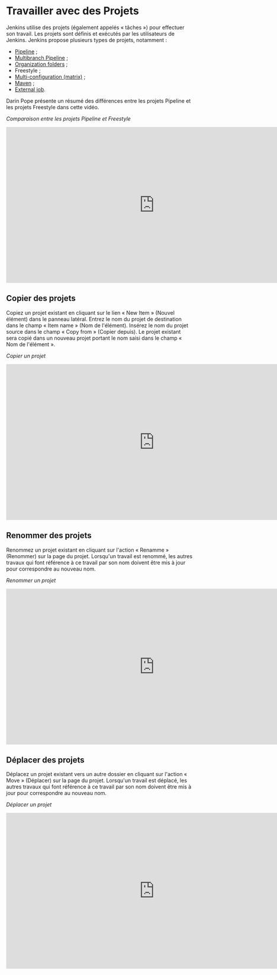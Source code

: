 # Travailler avec des Projets

Jenkins utilise des projets (également appelés « tâches ») pour effectuer son travail. Les projets sont définis et exécutés par les utilisateurs de Jenkins. Jenkins propose plusieurs types de projets, notamment :

* [Pipeline](./pipeline-presentation.md) ;
* [Multibranch Pipeline](./pipeline-multibranches.md) ;
* [Organization folders](./pipeline-multibranches.md#dossiers-organisation) ;
* Freestyle ;
* [Multi-configuration (matrix)](https://plugins.jenkins.io/matrix-project) ;
* [Maven](https://plugins.jenkins.io/maven-plugin) ;
* [External job](https://plugins.jenkins.io/external-monitor-job).

Darin Pope présente un résumé des différences entre les projets Pipeline et les projets Freestyle dans cette vidéo.

_Comparaison entre les projets Pipeline et Freestyle_
<iframe width="800" height="420" src="https://www.youtube.com/embed/IOUm1lw7F58" title="What Is The Difference Between Freestyle and Pipeline in Jenkins" frameborder="0" allow="accelerometer; autoplay; clipboard-write; encrypted-media; gyroscope; picture-in-picture; web-share" referrerpolicy="strict-origin-when-cross-origin" allowfullscreen></iframe>

## Copier des projets

Copiez un projet existant en cliquant sur le lien « New Item » (Nouvel élément) dans le panneau latéral. Entrez le nom du projet de destination dans le champ « Item name » (Nom de l'élément). Insérez le nom du projet source dans le champ « Copy from » (Copier depuis). Le projet existant sera copié dans un nouveau projet portant le nom saisi dans le champ « Nom de l'élément ».

_Copier un projet_
<iframe width="800" height="420" src="https://www.youtube.com/embed/MNzNPCJJqaI" title="How To Clone a Jenkins Job" frameborder="0" allow="accelerometer; autoplay; clipboard-write; encrypted-media; gyroscope; picture-in-picture; web-share" referrerpolicy="strict-origin-when-cross-origin" allowfullscreen></iframe>

## Renommer des projets

Renommez un projet existant en cliquant sur l'action « Renamme » (Renommer) sur la page du projet. Lorsqu'un travail est renommé, les autres travaux qui font référence à ce travail par son nom doivent être mis à jour pour correspondre au nouveau nom.

_Renommer un projet_
<iframe width="800" height="420" src="https://www.youtube.com/embed/zO3xnCwbv_c" title="Rename a Job in Jenkins" frameborder="0" allow="accelerometer; autoplay; clipboard-write; encrypted-media; gyroscope; picture-in-picture; web-share" referrerpolicy="strict-origin-when-cross-origin" allowfullscreen></iframe>

## Déplacer des projets

Déplacez un projet existant vers un autre dossier en cliquant sur l'action « Move » (Déplacer) sur la page du projet. Lorsqu'un travail est déplacé, les autres travaux qui font référence à ce travail par son nom doivent être mis à jour pour correspondre au nouveau nom.

_Déplacer un projet_
<iframe width="800" height="420" src="https://www.youtube.com/embed/Mof_YRGZLd8" title="Move a Jenkins Job to a Folder" frameborder="0" allow="accelerometer; autoplay; clipboard-write; encrypted-media; gyroscope; picture-in-picture; web-share" referrerpolicy="strict-origin-when-cross-origin" allowfullscreen></iframe>



